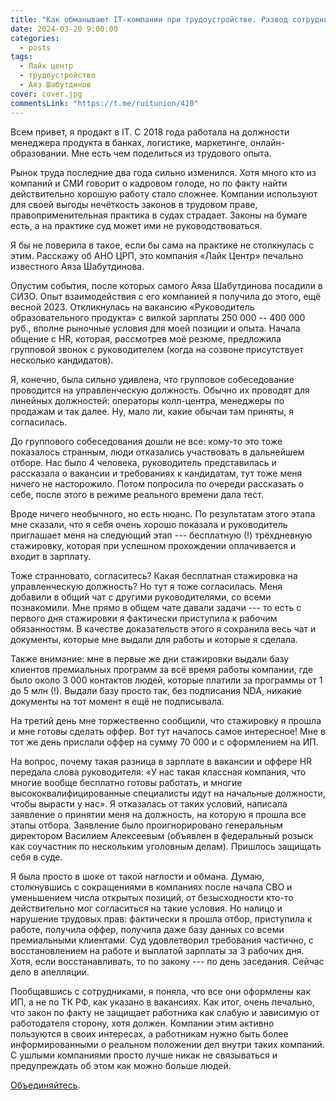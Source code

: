 ```yaml
---
title: "Как обманывают IT-компании при трудоустройстве. Развод сотрудников в «Лайк Центре»."
date: 2024-03-20 9:00:00
categories:
  - posts
tags:
  - Лайк центр
  - трудоустройство
  - Аяз Шабутдинов
cover: cover.jpg
commentsLink: "https://t.me/ruitunion/410"
---
```


Всем привет, я продакт в IT. С 2018 года работала на должности менеджера продукта в банках, логистике, маркетинге, онлайн-образовании. Мне есть чем поделиться из трудового опыта.

Рынок труда последние два года сильно изменился. Хотя много кто из компаний и СМИ говорит о кадровом голоде, но по факту найти действительно хорошую работу стало сложнее. Компании используют для своей выгоды нечёткость законов в трудовом праве, правоприменительная практика в судах страдает. Законы на бумаге есть, а на практике суд может ими не руководствоваться.

Я бы не поверила в такое, если бы сама на практике не столкнулась с этим. Расскажу об АНО ЦРП, это компания «Лайк Центр» печально известного Аяза Шабутдинова.

Опустим события, после которых самого Аяза Шабутдинова посадили в СИЗО. Опыт взаимодействия с его компанией я получила до этого, ещё весной 2023. Откликнулась на вакансию «Руководитель образовательного продукта» с вилкой зарплаты 250 000 -- 400 000 руб., вполне рыночные условия для моей позиции и опыта. Начала общение с HR, которая, рассмотрев моё резюме, предложила групповой звонок с руководителем (когда на созвоне присутствует несколько кандидатов).

Я, конечно, была сильно удивлена, что групповое собеседование проводится на управленческую должность. Обычно их проводят для линейных должностей: операторы колл-центра, менеджеры по продажам и так далее. Ну, мало ли, какие обычаи там приняты, я согласилась.

До группового собеседования дошли не все: кому-то это тоже показалось странным, люди отказались участвовать в дальнейшем отборе. Нас было 4 человека, руководитель представилась и рассказала о вакансии и требованиях к кандидатам, тут тоже меня ничего не насторожило. Потом попросила по очереди рассказать о себе, после этого в режиме реального времени дала тест.

Вроде ничего необычного, но есть нюанс. По результатам этого этапа мне сказали, что я себя очень хорошо показала и руководитель приглашает меня на следующий этап --- бесплатную (!) трёхдневную стажировку, которая при успешном прохождении оплачивается и входит в зарплату.

Тоже странновато, согласитесь? Какая бесплатная стажировка на управленческую должность? Но тут я тоже согласилась. Меня добавили в общий чат с другими руководителями, со всеми познакомили. Мне прямо в общем чате давали задачи --- то есть с первого дня стажировки я фактически приступила к рабочим обязанностям. В качестве доказательств этого я сохранила весь чат и документы, которые мне выдали для работы и которые я сделала.

Также внимание: мне в первые же дни стажировки выдали базу клиентов премиальных программ за всё время работы компании, где было около 3 000 контактов людей, которые платили за программы от 1 до 5 млн (!). Выдали базу просто так, без подписания NDA, никакие документы на тот момент я ещё не подписывала.

На третий день мне торжественно сообщили, что стажировку я прошла и мне готовы сделать оффер. Вот тут началось самое интересное! Мне в тот же день прислали оффер на сумму 70 000 и с оформлением на ИП.

На вопрос, почему такая разница в зарплате в вакансии и оффере HR передала слова руководителя: «У нас такая классная компания, что многие вообще бесплатно готовы работать, и многие высококвалифицированные специалисты идут на начальные должности, чтобы вырасти у нас». Я отказалась от таких условий, написала заявление о принятии меня на должность, на которую я прошла все этапы отбора. Заявление было проигнорировано генеральным директором Василием Алексеевым (объявлен в федеральный розыск как соучастник по нескольким уголовным делам). Пришлось защищать себя в суде.

Я была просто в шоке от такой наглости и обмана. Думаю, столкнувшись с сокращениями в компаниях после начала СВО и уменьшением числа открытых позиций, от безысходности кто-то действительно мог согласиться на такие условия. Но налицо и нарушение трудовых прав: фактически я прошла отбор, приступила к работе, получила оффер, получила даже базу данных со всеми премиальными клиентами. Суд удовлетворил требования частично, с восстановлением на работе и выплатой зарплаты за 3 рабочих дня. Хотя, если восстанавливать, то по закону --- по день заседания. Сейчас дело в апелляции.

Пообщавшись с сотрудниками, я поняла, что все они оформлены как ИП, а не по ТК РФ, как указано в вакансиях. Как итог, очень печально, что закон по факту не защищает работника как слабую и зависимую от работодателя сторону, хотя должен. Компании этим активно пользуются в своих интересах, а работникам нужно быть более информированными о реальном положении дел внутри таких компаний. C ушлыми компаниями просто лучше никак не связываться и предупреждать об этом как можно больше людей.

[Объединяйтесь](https://ruitunion.org/materials/).
